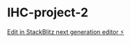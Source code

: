 # IHC-project-2

[Edit in StackBlitz next generation editor ⚡️](https://stackblitz.com/~/github.com/ynoacamino/IHC-project-2)
